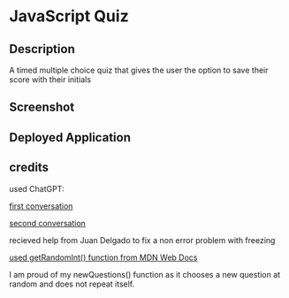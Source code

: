 # JavaScript Quiz

## Description

A timed multiple choice quiz that gives the user the option to save their score with their initials

## Screenshot

## Deployed Application

## credits

used ChatGPT:

[first conversation](https://chat.openai.com/share/ee8edc20-7f0e-4c03-bd19-ff2b36317e90)

[second conversation](https://chat.openai.com/share/a5d1f3b7-dd27-45ad-b342-cd299dbe4936)

recieved help from Juan Delgado to fix a non error problem with freezing

[used getRandomInt() function from MDN Web Docs](https://developer.mozilla.org/en-US/docs/Web/JavaScript/Reference/Global_Objects/Math/random)

I am proud of my newQuestions() function as it chooses a new question at random and does not repeat itself.

